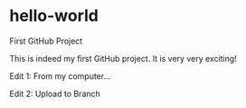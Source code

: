 # hello-world
First GitHub Project

This is indeed my first GitHub project. It is very very exciting!

Edit 1: From my computer...

Edit 2: Upload to Branch

